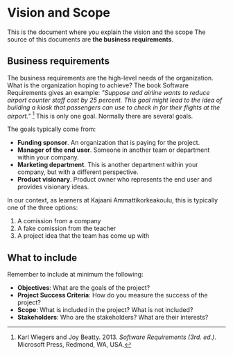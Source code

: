 # Vision and Scope

This is the document where you explain the vision and the scope The source of this documents are **the business requirements**.

## Business requirements

The business requirements are the high-level needs of the organization. What is the organization hoping to achieve? The book Software Requirements gives an example: *"Suppose and airline wants to reduce airport counter staff cost by 25 percent. This goal might lead to the idea of building a kiosk that passengers can use to check in for their flights at the airport."* [^34a4a8] This is only one goal. Normally there are several goals.

The goals typically come from:

* **Funding sponsor**. An organization that is paying for the project.
* **Manager of the end user**. Someone in another team or department within your company.
* **Marketing department**. This is another department within your company, but with a different perspective.
* **Product visionary**. Product owner who represents the end user and provides visionary ideas.

In our context, as learners at Kajaani Ammattikorkeakoulu, this is typically one of the three options:

1. A comission from a company
2. A fake comission from the teacher
3. A project idea that the team has come up with

## What to include

Remember to include at minimum the following:

- **Objectives**: What are the goals of the project?
- **Project Success Criteria**: How do you measure the success of the project?
- **Scope**: What is included in the project? What is not included?
- **Stakeholders**: Who are the stakeholders? What are their interests?


[^34a4a8]: Karl Wiegers and Joy Beatty. 2013. *Software Requirements (3rd. ed.)*. Microsoft Press, Redmond, WA, USA.